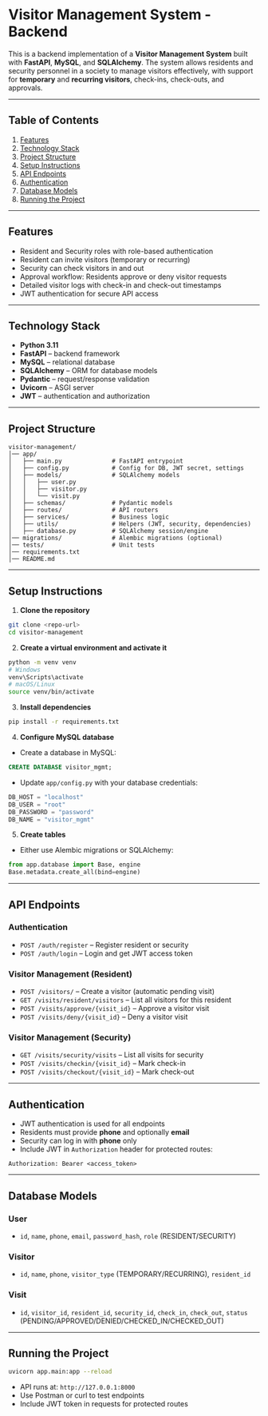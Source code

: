 # Visitor Management System - Backend

This is a backend implementation of a **Visitor Management System** built with **FastAPI**, **MySQL**, and **SQLAlchemy**. The system allows residents and security personnel in a society to manage visitors effectively, with support for **temporary** and **recurring visitors**, check-ins, check-outs, and approvals.

---

## Table of Contents

1. [Features](#features)
2. [Technology Stack](#technology-stack)
3. [Project Structure](#project-structure)
4. [Setup Instructions](#setup-instructions)
5. [API Endpoints](#api-endpoints)
6. [Authentication](#authentication)
7. [Database Models](#database-models)
8. [Running the Project](#running-the-project)

---

## Features

* Resident and Security roles with role-based authentication
* Resident can invite visitors (temporary or recurring)
* Security can check visitors in and out
* Approval workflow: Residents approve or deny visitor requests
* Detailed visitor logs with check-in and check-out timestamps
* JWT authentication for secure API access

---

## Technology Stack

* **Python 3.11**
* **FastAPI** – backend framework
* **MySQL** – relational database
* **SQLAlchemy** – ORM for database models
* **Pydantic** – request/response validation
* **Uvicorn** – ASGI server
* **JWT** – authentication and authorization

---

## Project Structure

```
visitor-management/
│── app/
│   ├── main.py              # FastAPI entrypoint
│   ├── config.py            # Config for DB, JWT secret, settings
│   ├── models/              # SQLAlchemy models
│   │   ├── user.py
│   │   ├── visitor.py
│   │   └── visit.py
│   ├── schemas/             # Pydantic models
│   ├── routes/              # API routers
│   ├── services/            # Business logic
│   ├── utils/               # Helpers (JWT, security, dependencies)
│   ├── database.py          # SQLAlchemy session/engine
│── migrations/              # Alembic migrations (optional)
│── tests/                   # Unit tests
│── requirements.txt
│── README.md
```

---

## Setup Instructions

1. **Clone the repository**

```bash
git clone <repo-url>
cd visitor-management
```

2. **Create a virtual environment and activate it**

```bash
python -m venv venv
# Windows
venv\Scripts\activate
# macOS/Linux
source venv/bin/activate
```

3. **Install dependencies**

```bash
pip install -r requirements.txt
```

4. **Configure MySQL database**

* Create a database in MySQL:

```sql
CREATE DATABASE visitor_mgmt;
```

* Update `app/config.py` with your database credentials:

```python
DB_HOST = "localhost"
DB_USER = "root"
DB_PASSWORD = "password"
DB_NAME = "visitor_mgmt"
```

5. **Create tables**

* Either use Alembic migrations or SQLAlchemy:

```python
from app.database import Base, engine
Base.metadata.create_all(bind=engine)
```

---

## API Endpoints

### Authentication

* `POST /auth/register` – Register resident or security
* `POST /auth/login` – Login and get JWT access token

### Visitor Management (Resident)

* `POST /visitors/` – Create a visitor (automatic pending visit)
* `GET /visits/resident/visitors` – List all visitors for this resident
* `POST /visits/approve/{visit_id}` – Approve a visitor visit
* `POST /visits/deny/{visit_id}` – Deny a visitor visit

### Visitor Management (Security)

* `GET /visits/security/visits` – List all visits for security
* `POST /visits/checkin/{visit_id}` – Mark check-in
* `POST /visits/checkout/{visit_id}` – Mark check-out

---

## Authentication

* JWT authentication is used for all endpoints
* Residents must provide **phone** and optionally **email**
* Security can log in with **phone** only
* Include JWT in `Authorization` header for protected routes:

```
Authorization: Bearer <access_token>
```

---

## Database Models

### User

* `id`, `name`, `phone`, `email`, `password_hash`, `role` (RESIDENT/SECURITY)

### Visitor

* `id`, `name`, `phone`, `visitor_type` (TEMPORARY/RECURRING), `resident_id`

### Visit

* `id`, `visitor_id`, `resident_id`, `security_id`, `check_in`, `check_out`, `status` (PENDING/APPROVED/DENIED/CHECKED\_IN/CHECKED\_OUT)

---

## Running the Project

```bash
uvicorn app.main:app --reload
```

* API runs at: `http://127.0.0.1:8000`
* Use Postman or curl to test endpoints
* Include JWT token in requests for protected routes
